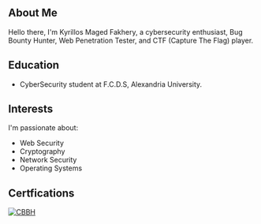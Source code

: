 ## About Me

Hello there, I'm Kyrillos Maged Fakhery, a cybersecurity enthusiast, Bug Bounty Hunter, Web Penetration Tester, and CTF (Capture The Flag) player.

## Education

- CyberSecurity student at F.C.D.S, Alexandria University.

## Interests

I'm passionate about:

- Web Security
- Cryptography
- Network Security
- Operating Systems


## Certfications 
[![CBBH](https://github.com/kiro6/kiro6/assets/57776872/d3fe8d4d-7d8c-401e-b830-3d1d5fb32b0b)](https://google.com)
